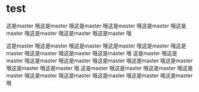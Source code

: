 # test
这是master 哦这是master 哦这是master 哦这是master 哦这是master 哦这是master 哦这是master 哦这是master 哦这是master 哦

这是master 哦这是master 哦这是master 哦这是master 哦这是master 哦这是master 哦这是master 哦这是master 哦这是master 哦
这是master 哦这是master 哦这是master 哦这是master 哦这是master 哦这是master 哦这是master 哦这是master 哦这是master 哦
这是master 哦这是master 哦这是master 哦这是master 哦这是master 哦这是master 哦这是master 哦这是master 哦这是master 哦
